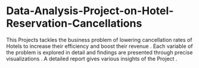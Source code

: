 # Data-Analysis-Project-on-Hotel-Reservation-Cancellations
This Projects tackles the business problem of lowering cancellation rates of Hotels to increase their efficiency and  boost their revenue . Each variable of the problem is explored in detail and findings are presented through precise visualizations . A detailed report gives various insights of the Project . 

